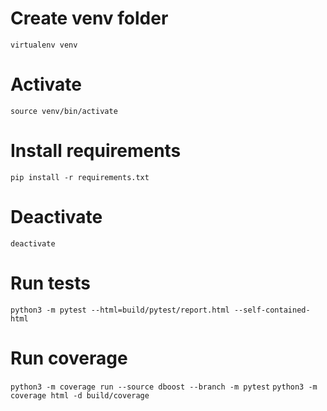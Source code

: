 # Create venv folder

`virtualenv venv`

# Activate

`source venv/bin/activate`

# Install requirements

`pip install -r requirements.txt`

# Deactivate

`deactivate`

# Run tests

`python3 -m pytest --html=build/pytest/report.html --self-contained-html`

# Run coverage

`python3 -m coverage run --source dboost --branch -m pytest`
`python3 -m coverage html -d build/coverage`